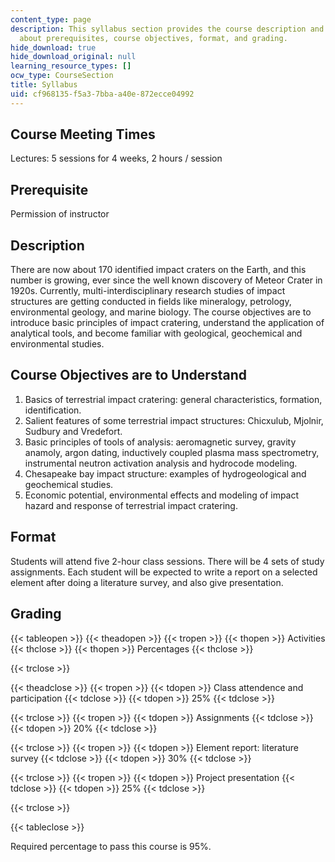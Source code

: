```yaml
---
content_type: page
description: This syllabus section provides the course description and information
  about prerequisites, course objectives, format, and grading.
hide_download: true
hide_download_original: null
learning_resource_types: []
ocw_type: CourseSection
title: Syllabus
uid: cf968135-f5a3-7bba-a40e-872ecce04992
---
```


Course Meeting Times
--------------------

Lectures: 5 sessions for 4 weeks, 2 hours / session

Prerequisite
------------

Permission of instructor

Description
-----------

There are now about 170 identified impact craters on the Earth, and this number is growing, ever since the well known discovery of Meteor Crater in 1920s. Currently, multi-interdisciplinary research studies of impact structures are getting conducted in fields like mineralogy, petrology, environmental geology, and marine biology. The course objectives are to introduce basic principles of impact cratering, understand the application of analytical tools, and become familiar with geological, geochemical and environmental studies.

Course Objectives are to Understand
-----------------------------------

1.  Basics of terrestrial impact cratering: general characteristics, formation, identification.
2.  Salient features of some terrestrial impact structures: Chicxulub, Mjolnir, Sudbury and Vredefort.
3.  Basic principles of tools of analysis: aeromagnetic survey, gravity anamoly, argon dating, inductively coupled plasma mass spectrometry, instrumental neutron activation analysis and hydrocode modeling.
4.  Chesapeake bay impact structure: examples of hydrogeological and geochemical studies.
5.  Economic potential, environmental effects and modeling of impact hazard and response of terrestrial impact cratering.

Format
------

Students will attend five 2-hour class sessions. There will be 4 sets of study assignments. Each student will be expected to write a report on a selected element after doing a literature survey, and also give presentation.

Grading
-------

{{< tableopen >}}
{{< theadopen >}}
{{< tropen >}}
{{< thopen >}}
Activities
{{< thclose >}}
{{< thopen >}}
Percentages
{{< thclose >}}

{{< trclose >}}

{{< theadclose >}}
{{< tropen >}}
{{< tdopen >}}
Class attendence and participation
{{< tdclose >}}
{{< tdopen >}}
25%
{{< tdclose >}}

{{< trclose >}}
{{< tropen >}}
{{< tdopen >}}
Assignments
{{< tdclose >}}
{{< tdopen >}}
20%
{{< tdclose >}}

{{< trclose >}}
{{< tropen >}}
{{< tdopen >}}
Element report: literature survey
{{< tdclose >}}
{{< tdopen >}}
30%
{{< tdclose >}}

{{< trclose >}}
{{< tropen >}}
{{< tdopen >}}
Project presentation
{{< tdclose >}}
{{< tdopen >}}
25%
{{< tdclose >}}

{{< trclose >}}

{{< tableclose >}}

Required percentage to pass this course is 95%.